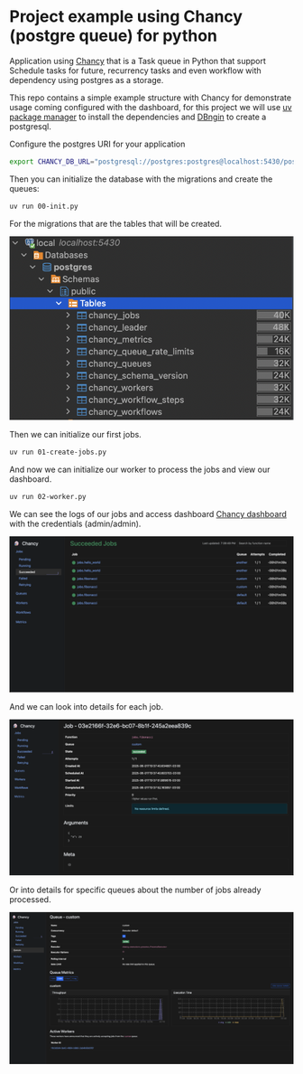 # Project example using Chancy (postgre queue) for python

Application using [Chancy](https://tkte.ch/chancy/) that is a Task queue in Python that support Schedule tasks for future, recurrency tasks and even workflow with dependency using postgres as a storage.

This repo contains a simple example structure with Chancy for demonstrate usage coming configured with the dashboard, for this project we will use [uv package manager](https://docs.astral.sh/uv/) to install the dependencies and [DBngin](https://dbngin.com/) to create a postgresql.


Configure the postgres URI for your application
```sh
export CHANCY_DB_URL="postgresql://postgres:postgres@localhost:5430/postgres"
```

Then you can initialize the database with the migrations and create the queues:
```sh
uv run 00-init.py
```

For the migrations that are the tables that will be created.

![alt text](image-1.png)


Then we can initialize our first jobs.

```sh
uv run 01-create-jobs.py
```

And now we can initialize our worker to process the jobs and view our dashboard.
```sh
uv run 02-worker.py
```

We can see the logs of our jobs and access dashboard [Chancy dashboard](http://localhost:8000/jobs/succeeded) with the credentials (admin/admin).

![alt text](image.png)


And we can look into details for each job.

![alt text](image-2.png)


Or into details for specific queues about the number of jobs already processed.

![alt text](image-3.png)